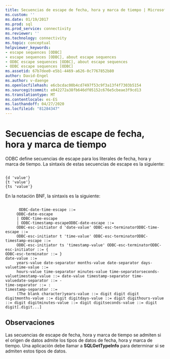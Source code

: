 ```yaml
---
title: Secuencias de escape de fecha, hora y marca de tiempo | Microsoft Docs
ms.custom: ''
ms.date: 01/19/2017
ms.prod: sql
ms.prod_service: connectivity
ms.reviewer: ''
ms.technology: connectivity
ms.topic: conceptual
helpviewer_keywords:
- escape sequences [ODBC]
- escape sequences [ODBC], about escape sequences
- ODBC escape sequences [ODBC], about escape sequences
- ODBC escape sequences [ODBC]
ms.assetid: 67b7dee0-e5b1-4469-a626-0c7767852b80
author: David-Engel
ms.author: v-daenge
ms.openlocfilehash: e6cbcdac00b4cd7497f53c9f3a13f4f7303b5154
ms.sourcegitcommit: e042272a38fb646df05152c676e5cbeae3f9cd13
ms.translationtype: MT
ms.contentlocale: es-ES
ms.lasthandoff: 04/27/2020
ms.locfileid: "81284347"
---
```

# <a name="date-time-and-timestamp-escape-sequences"></a>Secuencias de escape de fecha, hora y marca de tiempo
ODBC define secuencias de escape para los literales de fecha, hora y marca de tiempo. La sintaxis de estas secuencias de escape es la siguiente:  
  
```  
  
{d 'value'}  
{t 'value'}  
{ts 'value'}  
```  
  
 En la notación BNF, la sintaxis es la siguiente:  
  
```  
  
      ODBC-date-time-escape ::=  
     ODBC-date-escape  
     | ODBC-time-escape  
     | ODBC-timestamp-escapeODBC-date-escape ::=  
     ODBC-esc-initiator d 'date-value' ODBC-esc-terminatorODBC-time-escape ::=  
     ODBC-esc-initiator t 'time-value' ODBC-esc-terminatorODBC-timestamp-escape ::=  
     ODBC-esc-initiator ts 'timestamp-value' ODBC-esc-terminatorODBC-esc-initiator ::= {  
ODBC-esc-terminator ::= }  
date-value ::=   
     years-value date-separator months-value date-separator days-valuetime-value ::=   
     hours-value time-separator minutes-value time-separatorseconds-valuetimestamp-value ::= date-value timestamp-separator time-valuedate-separator ::= -  
time-separator ::= :  
timestamp-separator ::=  
     (The blank character)years-value ::= digit digit digit digitmonths-value ::= digit digitdays-value ::= digit digithours-value ::= digit digitminutes-value ::= digit digitseconds-value ::= digit digit[.digit...]  
```  
  
## <a name="remarks"></a>Observaciones  
 Las secuencias de escape de fecha, hora y marca de tiempo se admiten si el origen de datos admite los tipos de datos de fecha, hora y marca de tiempo. Una aplicación debe llamar a **SQLGetTypeInfo** para determinar si se admiten estos tipos de datos.
